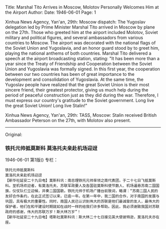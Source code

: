 Title: Marshal Tito Arrives in Moscow, Molotov Personally Welcomes Him at the Airport
Author:
Date: 1946-06-01
Page: 1

Xinhua News Agency, Yan'an, 29th: Moscow dispatch: The Yugoslav delegation led by Prime Minister Marshal Tito arrived in Moscow by plane on the 27th. Those who greeted him at the airport included Molotov, Soviet military and political figures, and several ambassadors from various countries to Moscow. The airport was decorated with the national flags of the Soviet Union and Yugoslavia, and an honor guard stood by to greet him, playing the national anthems of both countries. Marshal Tito delivered a speech at the airport broadcasting station, stating: "It has been more than a year since the Treaty of Friendship and Cooperation between the Soviet Union and Yugoslavia was formally signed. In this first year, the cooperation between our two countries has been of great importance to the development and consolidation of Yugoslavia. At the same time, the Yugoslav people have realized that the great Soviet Union is their most sincere friend, their greatest protector, giving us much help during the period of peaceful construction just as they did during the war. Therefore, I must express our country's gratitude to the Soviet government. Long live the great Soviet Union! Long live Stalin!"

Xinhua News Agency, Yan'an, 29th: TASS, Moscow: Stalin received British Ambassador Peterson on the 27th, with Molotov also present.



<hr /> 

Original: 


### 铁托元帅抵莫斯科  莫洛托夫亲赴机场迎迓

1946-06-01
第1版()
专栏：

    铁托元帅抵莫斯科
    莫洛托夫亲赴机场迎迓
    【新华社延安二十九日电】莫斯科讯：南总理铁托元帅率领之南代表团，于二十七日飞抵莫斯科。至机场欢迎者，有莫洛托夫、苏联军政要人及各国驻莫斯科使节数人、机场遍悬苏南二国国旗，仪仗队伫立迎候，并奏二国国歌。铁托元帅于机场广播台前致词，略谓：“苏南二国人民的友好合作条约，在此正式签订以来，已逾一年。在第一年中，我二国的合作，对于南国的发展与巩固，具有极大的重要性。同时，南国人民已认识到伟大的苏联是他们最诚挚的友人，最伟大的保护者，他们在和平建设时期就如在战时一样的给我们许多帮助。因此，我必须谢致我国对苏联政府的感谢，伟大的苏联万岁！斯大林万岁”！
    【新华社延安二十九日电】塔斯社莫斯科讯：斯大林二十七日接见英大使彼特逊，莫洛托夫亦在座。
